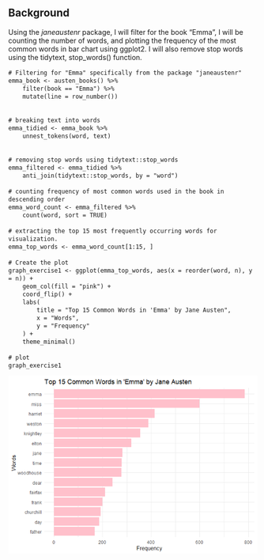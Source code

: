 ## Background

Using the *janeaustenr* package, I will filter for the book “Emma”, I
will be counting the number of words, and plotting the frequency of the
most common words in bar chart using ggplot2. I will also remove stop
words using the tidytext, stop\_words() function.

    # Filtering for "Emma" specifically from the package "janeaustenr"
    emma_book <- austen_books() %>%
        filter(book == "Emma") %>%  
        mutate(line = row_number())  


    # breaking text into words
    emma_tidied <- emma_book %>%
        unnest_tokens(word, text)  


    # removing stop words using tidytext::stop_words
    emma_filtered <- emma_tidied %>%
        anti_join(tidytext::stop_words, by = "word")  

    # counting frequency of most common words used in the book in descending order
    emma_word_count <- emma_filtered %>%
        count(word, sort = TRUE)  

    # extracting the top 15 most frequently occurring words for visualization.
    emma_top_words <- emma_word_count[1:15, ]

    # Create the plot
    graph_exercise1 <- ggplot(emma_top_words, aes(x = reorder(word, n), y = n)) +
        geom_col(fill = "pink") +  
        coord_flip() + 
        labs(
            title = "Top 15 Common Words in 'Emma' by Jane Austen",
            x = "Words",
            y = "Frequency"
        ) +
        theme_minimal()

    # plot
    graph_exercise1

![](Exercise-1_files/figure-markdown_strict/unnamed-chunk-2-1.png)
